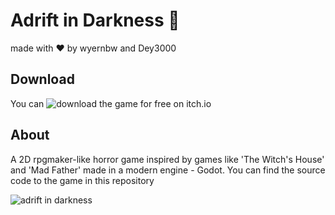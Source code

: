 # Adrift in Darkness 🎴
made with ❤️ by wyernbw and Dey3000


## Download
You can ![download the game for free on itch.io](https://wyvernbw.itch.io/adrift-in-darkness)

## About
A 2D rpgmaker-like horror game inspired by games like 'The Witch's House' and 'Mad Father' made in a modern engine - Godot. You can find the source code to the game in this repository

![adrift in darkness](https://github.com/wyvernbw/Adrift-in-Darkness/blob/master/screenshots/Screenshot%202022-02-20%20231952.png)

